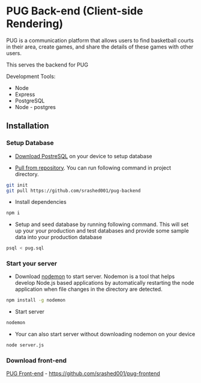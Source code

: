# PUG Back-end (Client-side Rendering)

PUG is a communication platform that allows users to find basketball courts in their area, create games, and share the details of these games with other users.

This serves the backend for PUG

Development Tools:

- Node
- Express
- PostgreSQL
- Node - postgres

## Installation

### Setup Database

- [Download PostreSQL](https://www.postgresql.org/download/) on your device to setup database

- [Pull from repository](https://www.postgresql.org/download/). You can run following command in project directory. 

```bash
git init 
git pull https://github.com/srashed001/pug-backend
```

- Install dependencies

```bash
npm i
```

- Setup and seed database by running following command. This will set up your your production and test databases and provide some sample data into your production database 

```bash
psql < pug.sql
```

### Start your server

 - Download [nodemon](https://www.npmjs.com/package/nodemon) to start server. Nodemon is a tool that helps develop Node.js based applications by automatically restarting the node application when file changes in the directory are detected.

```bash
npm install -g nodemon
```

- Start server

```bash
nodemon
```

- Your can also start server without downloading nodemon on your device 

```bash
node server.js
```

### Download front-end

[PUG Front-end](https://github.com/srashed001/pug-frontend) - https://github.com/srashed001/pug-frontend

